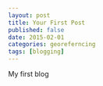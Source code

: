 ```yaml
---
layout: post
title: Your First Post
published: false
date: 2015-02-01
categories: georeferncing
tags: [blogging]
---
```



My first blog
